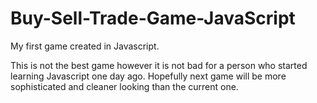 Buy-Sell-Trade-Game-JavaScript
==============================

My first game created in Javascript. 

This is not the best game however it is not bad for a person who started learning Javascript one day ago. Hopefully next game will be more sophisticated and cleaner looking than the current one.
